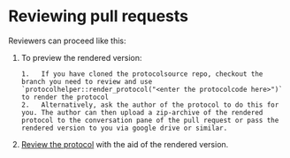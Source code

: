 # Reviewing pull requests

Reviewers can proceed like this:

1.  To preview the rendered version:

    ```         
    1.   If you have cloned the protocolsource repo, checkout the branch you need to review and use `protocolhelper::render_protocol("<enter the protocolcode here>")` to render the protocol
    2.   Alternatively, ask the author of the protocol to do this for you. The author can then upload a zip-archive of the rendered protocol to the conversation pane of the pull request or pass the rendered version to you via google drive or similar.
    ```

2.  [Review the protocol](https://docs.github.com/en/github/collaborating-with-issues-and-pull-requests/commenting-on-a-pull-request) with the aid of the rendered version.
